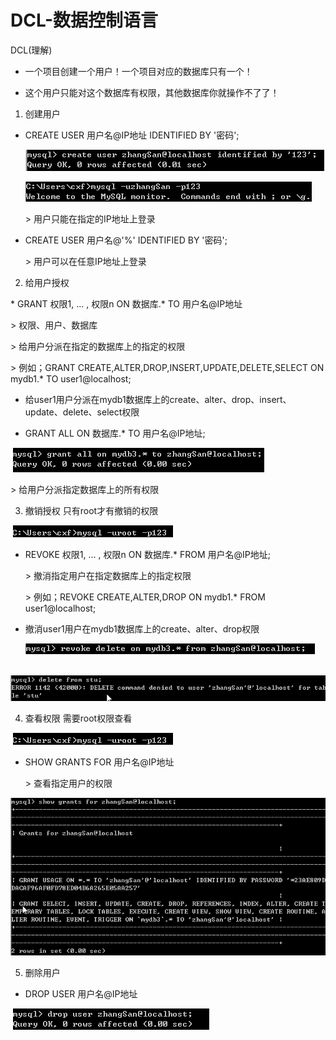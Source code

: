 # DCL-数据控制语言

DCL(理解)

* 一个项目创建一个用户！一个项目对应的数据库只有一个！

* 这个用户只能对这个数据库有权限，其他数据库你就操作不了了！

1. 创建用户

* CREATE USER 用户名@IP地址 IDENTIFIED BY '密码';

  ![image-20221029173648213](img/image-20221029173648213.png)

  ![image-20221029173659016](img/image-20221029173659016.png)

  \> 用户只能在指定的IP地址上登录

* CREATE USER 用户名@'%' IDENTIFIED BY '密码';

  \> 用户可以在任意IP地址上登录

2. 给用户授权

 \* GRANT 权限1, … , 权限n ON 数据库.* TO 用户名@IP地址

  \> 权限、用户、数据库

  \> 给用户分派在指定的数据库上的指定的权限

  \> 例如；GRANT CREATE,ALTER,DROP,INSERT,UPDATE,DELETE,SELECT ON mydb1.* TO user1@localhost;

* 给user1用户分派在mydb1数据库上的create、alter、drop、insert、update、delete、select权限

* GRANT ALL ON 数据库.* TO 用户名@IP地址;

​    ![image-20221029173726915](img/image-20221029173726915.png)

  \> 给用户分派指定数据库上的所有权限

3. 撤销授权	 只有root才有撤销的权限

​    ![image-20221029173737759](img/image-20221029173737759.png)

* REVOKE 权限1, … , 权限n ON 数据库.* FROM 用户名@IP地址;

  \> 撤消指定用户在指定数据库上的指定权限

  \> 例如；REVOKE CREATE,ALTER,DROP ON mydb1.* FROM user1@localhost;

* 撤消user1用户在mydb1数据库上的create、alter、drop权限

   ![image-20221029173748294](img/image-20221029173748294.png)

​    ![image-20221029173755915](img/image-20221029173755915.png)

4. 查看权限 需要root权限查看

​    ![image-20221029173834986](img/image-20221029173834986.png)

* SHOW GRANTS FOR 用户名@IP地址

  \> 查看指定用户的权限

 ![image-20221029173843992](img/image-20221029173843992.png)

5. 删除用户

* DROP USER 用户名@IP地址

​    ![image-20221029173851873](img/image-20221029173851873.png)